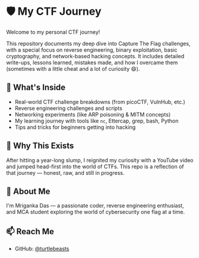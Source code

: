 # 🛡️ My CTF Journey

Welcome to my personal CTF journey!

This repository documents my deep dive into Capture The Flag challenges, with a special focus on reverse engineering, binary exploitation, basic cryptography, and network-based hacking concepts. It includes detailed write-ups, lessons learned, mistakes made, and how I overcame them (sometimes with a little cheat and a lot of curiosity 😄).

## 📌 What's Inside

- Real-world CTF challenge breakdowns (from picoCTF, VulnHub, etc.)
- Reverse engineering challenges and scripts
- Networking experiments (like ARP poisoning & MITM concepts)
- My learning journey with tools like `nc`, Ettercap, grep, bash, Python
- Tips and tricks for beginners getting into hacking

## 🚀 Why This Exists

After hitting a year-long slump, I reignited my curiosity with a YouTube video and jumped head-first into the world of CTFs. This repo is a reflection of that journey — honest, raw, and still in progress.

## 👤 About Me

I'm Mriganka Das — a passionate coder, reverse engineering enthusiast, and MCA student exploring the world of cybersecurity one flag at a time.

## 📫 Reach Me

- GitHub: [@turtlebeasts](https://github.com/turtlebeasts)
